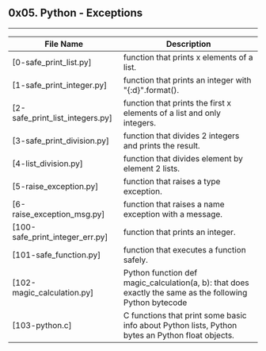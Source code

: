 ## 0x05. Python - Exceptions
---

File Name | Description
--- | ---|
[0-safe_print_list.py] | function that prints x elements of a list.
[1-safe_print_integer.py] | function that prints an integer with "{:d}".format().
[2-safe_print_list_integers.py] | function that prints the first x elements of a list and only integers.
[3-safe_print_division.py] | function that divides 2 integers and prints the result.
[4-list_division.py] | function that divides element by element 2 lists.
[5-raise_exception.py] | function that raises a type exception.
[6-raise_exception_msg.py] | function that raises a name exception with a message.
[100-safe_print_integer_err.py] | function that prints an integer.
[101-safe_function.py] | function that executes a function safely.
[102-magic_calculation.py] | Python function def magic_calculation(a, b): that does exactly the same as the following Python bytecode
[103-python.c] | C functions that print some basic info about Python lists, Python bytes an Python float objects.
